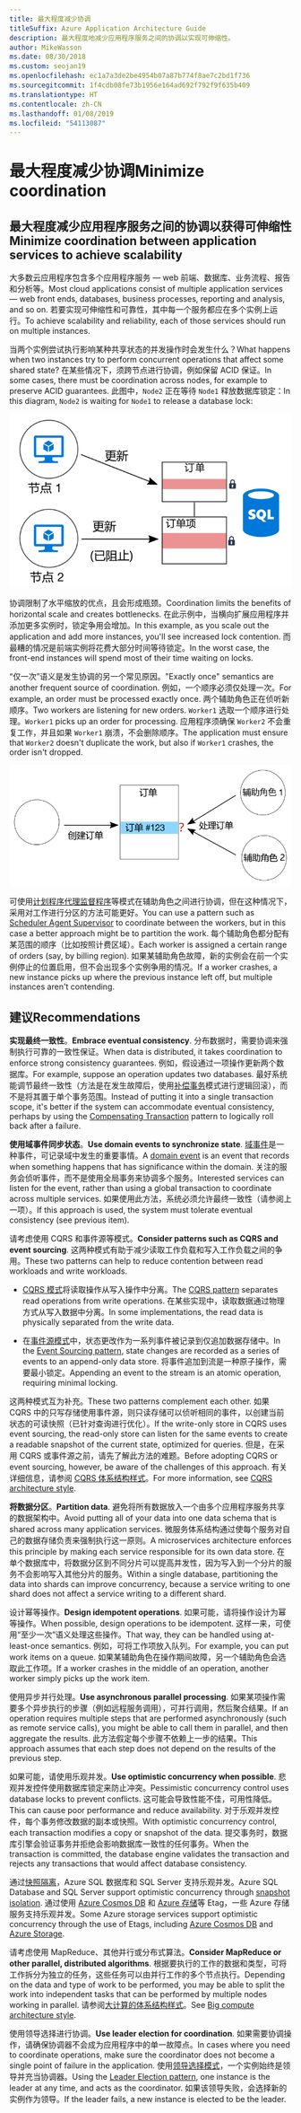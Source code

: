 ```yaml
---
title: 最大程度减少协调
titleSuffix: Azure Application Architecture Guide
description: 最大程度地减少应用程序服务之间的协调以实现可伸缩性。
author: MikeWasson
ms.date: 08/30/2018
ms.custom: seojan19
ms.openlocfilehash: ec1a7a3de2be4954b07a87b774f8ae7c2bd1f736
ms.sourcegitcommit: 1f4cdb08fe73b1956e164ad692f792f9f635b409
ms.translationtype: HT
ms.contentlocale: zh-CN
ms.lasthandoff: 01/08/2019
ms.locfileid: "54113087"
---
```

# <a name="minimize-coordination"></a><span data-ttu-id="4a32c-103">最大程度减少协调</span><span class="sxs-lookup"><span data-stu-id="4a32c-103">Minimize coordination</span></span>

## <a name="minimize-coordination-between-application-services-to-achieve-scalability"></a><span data-ttu-id="4a32c-104">最大程度减少应用程序服务之间的协调以获得可伸缩性</span><span class="sxs-lookup"><span data-stu-id="4a32c-104">Minimize coordination between application services to achieve scalability</span></span>

<span data-ttu-id="4a32c-105">大多数云应用程序包含多个应用程序服务 &mdash; web 前端、数据库、业务流程、报告和分析等。</span><span class="sxs-lookup"><span data-stu-id="4a32c-105">Most cloud applications consist of multiple application services &mdash; web front ends, databases, business processes, reporting and analysis, and so on.</span></span> <span data-ttu-id="4a32c-106">若要实现可伸缩性和可靠性，其中每一个服务都应在多个实例上运行。</span><span class="sxs-lookup"><span data-stu-id="4a32c-106">To achieve scalability and reliability, each of those services should run on multiple instances.</span></span>

<span data-ttu-id="4a32c-107">当两个实例尝试执行影响某种共享状态的并发操作时会发生什么？</span><span class="sxs-lookup"><span data-stu-id="4a32c-107">What happens when two instances try to perform concurrent operations that affect some shared state?</span></span> <span data-ttu-id="4a32c-108">在某些情况下，须跨节点进行协调，例如保留 ACID 保证。</span><span class="sxs-lookup"><span data-stu-id="4a32c-108">In some cases, there must be coordination across nodes, for example to preserve ACID guarantees.</span></span> <span data-ttu-id="4a32c-109">此图中，`Node2` 正在等待 `Node1` 释放数据库锁定：</span><span class="sxs-lookup"><span data-stu-id="4a32c-109">In this diagram, `Node2` is waiting for `Node1` to release a database lock:</span></span>

![数据库锁定图](./images/database-lock.svg)

<span data-ttu-id="4a32c-111">协调限制了水平缩放的优点，且会形成瓶颈。</span><span class="sxs-lookup"><span data-stu-id="4a32c-111">Coordination limits the benefits of horizontal scale and creates bottlenecks.</span></span> <span data-ttu-id="4a32c-112">在此示例中，当横向扩展应用程序并添加更多实例时，锁定争用会增加。</span><span class="sxs-lookup"><span data-stu-id="4a32c-112">In this example, as you scale out the application and add more instances, you'll see increased lock contention.</span></span> <span data-ttu-id="4a32c-113">而最糟的情况是前端实例将花费大部分时间等待锁定。</span><span class="sxs-lookup"><span data-stu-id="4a32c-113">In the worst case, the front-end instances will spend most of their time waiting on locks.</span></span>

<span data-ttu-id="4a32c-114">“仅一次”语义是发生协调的另一个常见原因。</span><span class="sxs-lookup"><span data-stu-id="4a32c-114">"Exactly once" semantics are another frequent source of coordination.</span></span> <span data-ttu-id="4a32c-115">例如，一个顺序必须仅处理一次。</span><span class="sxs-lookup"><span data-stu-id="4a32c-115">For example, an order must be processed exactly once.</span></span> <span data-ttu-id="4a32c-116">两个辅助角色正在侦听新顺序。</span><span class="sxs-lookup"><span data-stu-id="4a32c-116">Two workers are listening for new orders.</span></span> <span data-ttu-id="4a32c-117">`Worker1` 选取一个顺序进行处理。</span><span class="sxs-lookup"><span data-stu-id="4a32c-117">`Worker1` picks up an order for processing.</span></span> <span data-ttu-id="4a32c-118">应用程序须确保 `Worker2` 不会重复工作，并且如果 `Worker1` 崩溃，不会删除顺序。</span><span class="sxs-lookup"><span data-stu-id="4a32c-118">The application must ensure that `Worker2` doesn't duplicate the work, but also if `Worker1` crashes, the order isn't dropped.</span></span>

![协调关系图](./images/coordination.svg)

<span data-ttu-id="4a32c-120">可使用[计划程序代理监督程序][sas-pattern]等模式在辅助角色之间进行协调，但在这种情况下，采用对工作进行分区的方法可能更好。</span><span class="sxs-lookup"><span data-stu-id="4a32c-120">You can use a pattern such as [Scheduler Agent Supervisor][sas-pattern] to coordinate between the workers, but in this case a better approach might be to partition the work.</span></span> <span data-ttu-id="4a32c-121">每个辅助角色都分配有某范围的顺序（比如按照计费区域）。</span><span class="sxs-lookup"><span data-stu-id="4a32c-121">Each worker is assigned a certain range of orders (say, by billing region).</span></span> <span data-ttu-id="4a32c-122">如果某辅助角色故障，新的实例会在前一个实例停止的位置启用，但不会出现多个实例争用的情况。</span><span class="sxs-lookup"><span data-stu-id="4a32c-122">If a worker crashes, a new instance picks up where the previous instance left off, but multiple instances aren't contending.</span></span>

## <a name="recommendations"></a><span data-ttu-id="4a32c-123">建议</span><span class="sxs-lookup"><span data-stu-id="4a32c-123">Recommendations</span></span>

<span data-ttu-id="4a32c-124">**实现最终一致性**。</span><span class="sxs-lookup"><span data-stu-id="4a32c-124">**Embrace eventual consistency**.</span></span> <span data-ttu-id="4a32c-125">分布数据时，需要协调来强制执行可靠的一致性保证。</span><span class="sxs-lookup"><span data-stu-id="4a32c-125">When data is distributed, it takes coordination to enforce strong consistency guarantees.</span></span> <span data-ttu-id="4a32c-126">例如，假设通过一项操作更新两个数据库。</span><span class="sxs-lookup"><span data-stu-id="4a32c-126">For example, suppose an operation updates two databases.</span></span> <span data-ttu-id="4a32c-127">最好系统能调节最终一致性（方法是在发生故障后，使用[补偿事务][compensating-transaction]模式进行逻辑回滚），而不是将其置于单个事务范围。</span><span class="sxs-lookup"><span data-stu-id="4a32c-127">Instead of putting it into a single transaction scope, it's better if the system can accommodate eventual consistency, perhaps by using the [Compensating Transaction][compensating-transaction] pattern to logically roll back after a failure.</span></span>

<span data-ttu-id="4a32c-128">**使用域事件同步状态**。</span><span class="sxs-lookup"><span data-stu-id="4a32c-128">**Use domain events to synchronize state**.</span></span> <span data-ttu-id="4a32c-129">[域事件][domain-event]是一种事件，可记录域中发生的重要事情。</span><span class="sxs-lookup"><span data-stu-id="4a32c-129">A [domain event][domain-event] is an event that records when something happens that has significance within the domain.</span></span> <span data-ttu-id="4a32c-130">关注的服务会侦听事件，而不是使用全局事务来协调多个服务。</span><span class="sxs-lookup"><span data-stu-id="4a32c-130">Interested services can listen for the event, rather than using a global transaction to coordinate across multiple services.</span></span> <span data-ttu-id="4a32c-131">如果使用此方法，系统必须允许最终一致性（请参阅上一项）。</span><span class="sxs-lookup"><span data-stu-id="4a32c-131">If this approach is used, the system must tolerate eventual consistency (see previous item).</span></span>

<span data-ttu-id="4a32c-132">请考虑使用 CQRS 和事件源等模式。</span><span class="sxs-lookup"><span data-stu-id="4a32c-132">**Consider patterns such as CQRS and event sourcing**.</span></span> <span data-ttu-id="4a32c-133">这两种模式有助于减少读取工作负载和写入工作负载之间的争用。</span><span class="sxs-lookup"><span data-stu-id="4a32c-133">These two patterns can help to reduce contention between read workloads and write workloads.</span></span>

- <span data-ttu-id="4a32c-134">[CQRS 模式][cqrs-pattern]将读取操作从写入操作中分离。</span><span class="sxs-lookup"><span data-stu-id="4a32c-134">The [CQRS pattern][cqrs-pattern] separates read operations from write operations.</span></span> <span data-ttu-id="4a32c-135">在某些实现中，读取数据通过物理方式从写入数据中分离。</span><span class="sxs-lookup"><span data-stu-id="4a32c-135">In some implementations, the read data is physically separated from the write data.</span></span>

- <span data-ttu-id="4a32c-136">在[事件源模式][event-sourcing]中，状态更改作为一系列事件被记录到仅追加数据存储中。</span><span class="sxs-lookup"><span data-stu-id="4a32c-136">In the [Event Sourcing pattern][event-sourcing], state changes are recorded as a series of events to an append-only data store.</span></span> <span data-ttu-id="4a32c-137">将事件追加到流是一种原子操作，需要最小锁定。</span><span class="sxs-lookup"><span data-stu-id="4a32c-137">Appending an event to the stream is an atomic operation, requiring minimal locking.</span></span>

<span data-ttu-id="4a32c-138">这两种模式互为补充。</span><span class="sxs-lookup"><span data-stu-id="4a32c-138">These two patterns complement each other.</span></span> <span data-ttu-id="4a32c-139">如果 CQRS 中的只写存储使用事件源，则只读存储可以侦听相同的事件，以创建当前状态的可读快照（已针对查询进行优化）。</span><span class="sxs-lookup"><span data-stu-id="4a32c-139">If the write-only store in CQRS uses event sourcing, the read-only store can listen for the same events to create a readable snapshot of the current state, optimized for queries.</span></span> <span data-ttu-id="4a32c-140">但是，在采用 CQRS 或事件源之前，请先了解此方法的难题。</span><span class="sxs-lookup"><span data-stu-id="4a32c-140">Before adopting CQRS or event sourcing, however, be aware of the challenges of this approach.</span></span> <span data-ttu-id="4a32c-141">有关详细信息，请参阅 [CQRS 体系结构样式][cqrs-style]。</span><span class="sxs-lookup"><span data-stu-id="4a32c-141">For more information, see [CQRS architecture style][cqrs-style].</span></span>

<span data-ttu-id="4a32c-142">**将数据分区**。</span><span class="sxs-lookup"><span data-stu-id="4a32c-142">**Partition data**.</span></span>  <span data-ttu-id="4a32c-143">避免将所有数据放入一个由多个应用程序服务共享的数据架构中。</span><span class="sxs-lookup"><span data-stu-id="4a32c-143">Avoid putting all of your data into one data schema that is shared across many application services.</span></span> <span data-ttu-id="4a32c-144">微服务体系结构通过使每个服务对自己的数据存储负责来强制执行这一原则。</span><span class="sxs-lookup"><span data-stu-id="4a32c-144">A microservices architecture enforces this principle by making each service responsible for its own data store.</span></span> <span data-ttu-id="4a32c-145">在单个数据库中，将数据分区到不同分片可以提高并发性，因为写入到一个分片的服务不会影响写入其他分片的服务。</span><span class="sxs-lookup"><span data-stu-id="4a32c-145">Within a single database, partitioning the data into shards can improve concurrency, because a service writing to one shard does not affect a service writing to a different shard.</span></span>

<span data-ttu-id="4a32c-146">设计幂等操作。</span><span class="sxs-lookup"><span data-stu-id="4a32c-146">**Design idempotent operations**.</span></span> <span data-ttu-id="4a32c-147">如果可能，请将操作设计为幂等操作。</span><span class="sxs-lookup"><span data-stu-id="4a32c-147">When possible, design operations to be idempotent.</span></span> <span data-ttu-id="4a32c-148">这样一来，可使用“至少一次”语义处理这些操作。</span><span class="sxs-lookup"><span data-stu-id="4a32c-148">That way, they can be handled using at-least-once semantics.</span></span> <span data-ttu-id="4a32c-149">例如，可将工作项放入队列。</span><span class="sxs-lookup"><span data-stu-id="4a32c-149">For example, you can put work items on a queue.</span></span> <span data-ttu-id="4a32c-150">如果某辅助角色在操作期间故障，另一个辅助角色会选取此工作项。</span><span class="sxs-lookup"><span data-stu-id="4a32c-150">If a worker crashes in the middle of an operation, another worker simply picks up the work item.</span></span>

<span data-ttu-id="4a32c-151">使用异步并行处理。</span><span class="sxs-lookup"><span data-stu-id="4a32c-151">**Use asynchronous parallel processing**.</span></span> <span data-ttu-id="4a32c-152">如果某项操作需要多个异步执行的步骤（例如远程服务调用），可并行调用，然后聚合结果。</span><span class="sxs-lookup"><span data-stu-id="4a32c-152">If an operation requires multiple steps that are performed asynchronously (such as remote service calls), you might be able to call them in parallel, and then aggregate the results.</span></span> <span data-ttu-id="4a32c-153">此方法假定每个步骤不依赖上一步的结果。</span><span class="sxs-lookup"><span data-stu-id="4a32c-153">This approach assumes that each step does not depend on the results of the previous step.</span></span>

<span data-ttu-id="4a32c-154">如果可能，请使用乐观并发。</span><span class="sxs-lookup"><span data-stu-id="4a32c-154">**Use optimistic concurrency when possible**.</span></span> <span data-ttu-id="4a32c-155">悲观并发控件使用数据库锁定来防止冲突。</span><span class="sxs-lookup"><span data-stu-id="4a32c-155">Pessimistic concurrency control uses database locks to prevent conflicts.</span></span> <span data-ttu-id="4a32c-156">这可能会导致性能不佳，可用性降低。</span><span class="sxs-lookup"><span data-stu-id="4a32c-156">This can cause poor performance and reduce availability.</span></span> <span data-ttu-id="4a32c-157">对于乐观并发控件，每个事务修改数据的副本或快照。</span><span class="sxs-lookup"><span data-stu-id="4a32c-157">With optimistic concurrency control, each transaction modifies a copy or snapshot of the data.</span></span> <span data-ttu-id="4a32c-158">提交事务时，数据库引擎会验证事务并拒绝会影响数据库一致性的任何事务。</span><span class="sxs-lookup"><span data-stu-id="4a32c-158">When the transaction is committed, the database engine validates the transaction and rejects any transactions that would affect database consistency.</span></span>

<span data-ttu-id="4a32c-159">通过[快照隔离][sql-snapshot-isolation]，Azure SQL 数据库和 SQL Server 支持乐观并发。</span><span class="sxs-lookup"><span data-stu-id="4a32c-159">Azure SQL Database and SQL Server support optimistic concurrency through [snapshot isolation][sql-snapshot-isolation].</span></span> <span data-ttu-id="4a32c-160">通过使用 [Azure Cosmos DB][cosmosdb-faq] 和 [Azure 存储][storage-concurrency]等 Etag，一些 Azure 存储服务支持乐观并发。</span><span class="sxs-lookup"><span data-stu-id="4a32c-160">Some Azure storage services support optimistic concurrency through the use of Etags, including [Azure Cosmos DB][cosmosdb-faq] and [Azure Storage][storage-concurrency].</span></span>

<span data-ttu-id="4a32c-161">请考虑使用 MapReduce、其他并行或分布式算法。</span><span class="sxs-lookup"><span data-stu-id="4a32c-161">**Consider MapReduce or other parallel, distributed algorithms**.</span></span> <span data-ttu-id="4a32c-162">根据要执行的工作的数据和类型，可将工作拆分为独立的任务，这些任务可以由并行工作的多个节点执行。</span><span class="sxs-lookup"><span data-stu-id="4a32c-162">Depending on the data and type of work to be performed, you may be able to split the work into independent tasks that can be performed by multiple nodes working in parallel.</span></span> <span data-ttu-id="4a32c-163">请参阅[大计算的体系结构样式][big-compute]。</span><span class="sxs-lookup"><span data-stu-id="4a32c-163">See [Big compute architecture style][big-compute].</span></span>

<span data-ttu-id="4a32c-164">使用领导选择进行协调。</span><span class="sxs-lookup"><span data-stu-id="4a32c-164">**Use leader election for coordination**.</span></span> <span data-ttu-id="4a32c-165">如果需要协调操作，请确保协调器不会成为应用程序中的单一故障点。</span><span class="sxs-lookup"><span data-stu-id="4a32c-165">In cases where you need to coordinate operations, make sure the coordinator does not become a single point of failure in the application.</span></span> <span data-ttu-id="4a32c-166">使用[领导选择模式][leader-election]，一个实例始终是领导并充当协调器。</span><span class="sxs-lookup"><span data-stu-id="4a32c-166">Using the [Leader Election pattern][leader-election], one instance is the leader at any time, and acts as the coordinator.</span></span> <span data-ttu-id="4a32c-167">如果该领导失败，会选择新的实例作为领导。</span><span class="sxs-lookup"><span data-stu-id="4a32c-167">If the leader fails, a new instance is elected to be the leader.</span></span>

<!-- links -->

[big-compute]: ../architecture-styles/big-compute.md
[compensating-transaction]: ../../patterns/compensating-transaction.md
[cqrs-style]: ../architecture-styles/cqrs.md
[cqrs-pattern]: ../../patterns/cqrs.md
[cosmosdb-faq]: /azure/cosmos-db/faq
[domain-event]: https://martinfowler.com/eaaDev/DomainEvent.html
[event-sourcing]: ../../patterns/event-sourcing.md
[leader-election]: ../../patterns/leader-election.md
[sas-pattern]: ../../patterns/scheduler-agent-supervisor.md
[sql-snapshot-isolation]: /sql/t-sql/statements/set-transaction-isolation-level-transact-sql
[storage-concurrency]: https://azure.microsoft.com/blog/managing-concurrency-in-microsoft-azure-storage-2/